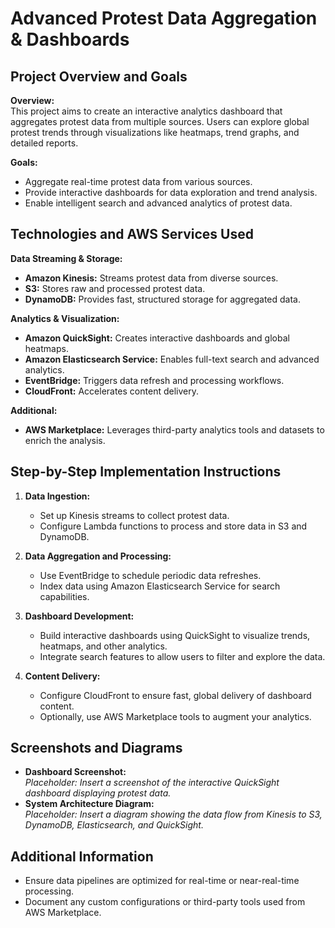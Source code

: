 # Advanced Protest Data Aggregation & Dashboards

## Project Overview and Goals

**Overview:**  
This project aims to create an interactive analytics dashboard that aggregates protest data from multiple sources. Users can explore global protest trends through visualizations like heatmaps, trend graphs, and detailed reports.

**Goals:**
- Aggregate real-time protest data from various sources.
- Provide interactive dashboards for data exploration and trend analysis.
- Enable intelligent search and advanced analytics of protest data.

## Technologies and AWS Services Used

**Data Streaming & Storage:**
- **Amazon Kinesis:** Streams protest data from diverse sources.
- **S3:** Stores raw and processed protest data.
- **DynamoDB:** Provides fast, structured storage for aggregated data.

**Analytics & Visualization:**
- **Amazon QuickSight:** Creates interactive dashboards and global heatmaps.
- **Amazon Elasticsearch Service:** Enables full-text search and advanced analytics.
- **EventBridge:** Triggers data refresh and processing workflows.
- **CloudFront:** Accelerates content delivery.

**Additional:**
- **AWS Marketplace:** Leverages third-party analytics tools and datasets to enrich the analysis.

## Step-by-Step Implementation Instructions

1. **Data Ingestion:**
   - Set up Kinesis streams to collect protest data.
   - Configure Lambda functions to process and store data in S3 and DynamoDB.

2. **Data Aggregation and Processing:**
   - Use EventBridge to schedule periodic data refreshes.
   - Index data using Amazon Elasticsearch Service for search capabilities.

3. **Dashboard Development:**
   - Build interactive dashboards using QuickSight to visualize trends, heatmaps, and other analytics.
   - Integrate search features to allow users to filter and explore the data.

4. **Content Delivery:**
   - Configure CloudFront to ensure fast, global delivery of dashboard content.
   - Optionally, use AWS Marketplace tools to augment your analytics.

## Screenshots and Diagrams

- **Dashboard Screenshot:**  
  *Placeholder: Insert a screenshot of the interactive QuickSight dashboard displaying protest data.*
- **System Architecture Diagram:**  
  *Placeholder: Insert a diagram showing the data flow from Kinesis to S3, DynamoDB, Elasticsearch, and QuickSight.*

## Additional Information

- Ensure data pipelines are optimized for real-time or near-real-time processing.
- Document any custom configurations or third-party tools used from AWS Marketplace.

